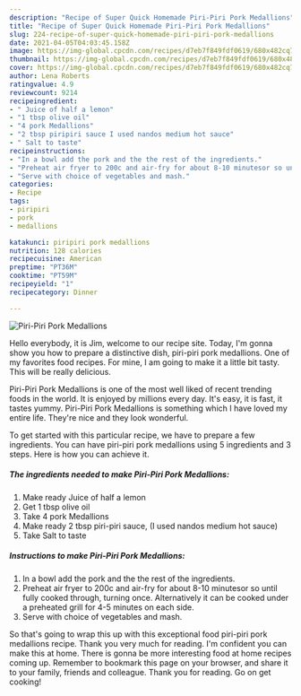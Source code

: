 ```yaml
---
description: "Recipe of Super Quick Homemade Piri-Piri Pork Medallions"
title: "Recipe of Super Quick Homemade Piri-Piri Pork Medallions"
slug: 224-recipe-of-super-quick-homemade-piri-piri-pork-medallions
date: 2021-04-05T04:03:45.158Z
image: https://img-global.cpcdn.com/recipes/d7eb7f849fdf0619/680x482cq70/piri-piri-pork-medallions-recipe-main-photo.jpg
thumbnail: https://img-global.cpcdn.com/recipes/d7eb7f849fdf0619/680x482cq70/piri-piri-pork-medallions-recipe-main-photo.jpg
cover: https://img-global.cpcdn.com/recipes/d7eb7f849fdf0619/680x482cq70/piri-piri-pork-medallions-recipe-main-photo.jpg
author: Lena Roberts
ratingvalue: 4.9
reviewcount: 9214
recipeingredient:
- " Juice of half a lemon"
- "1 tbsp olive oil"
- "4 pork Medallions"
- "2 tbsp piripiri sauce I used nandos medium hot sauce"
- " Salt to taste"
recipeinstructions:
- "In a bowl add the pork and the the rest of the ingredients."
- "Preheat air fryer to 200c and air-fry for about 8-10 minutesor so until fully cooked through, turning once. Alternatively it can be cooked under a preheated grill for 4-5 minutes on each side."
- "Serve with choice of vegetables and mash."
categories:
- Recipe
tags:
- piripiri
- pork
- medallions

katakunci: piripiri pork medallions 
nutrition: 128 calories
recipecuisine: American
preptime: "PT36M"
cooktime: "PT59M"
recipeyield: "1"
recipecategory: Dinner

---
```



![Piri-Piri Pork Medallions](https://img-global.cpcdn.com/recipes/d7eb7f849fdf0619/680x482cq70/piri-piri-pork-medallions-recipe-main-photo.jpg)

Hello everybody, it is Jim, welcome to our recipe site. Today, I'm gonna show you how to prepare a distinctive dish, piri-piri pork medallions. One of my favorites food recipes. For mine, I am going to make it a little bit tasty. This will be really delicious.



Piri-Piri Pork Medallions is one of the most well liked of recent trending foods in the world. It is enjoyed by millions every day. It's easy, it is fast, it tastes yummy. Piri-Piri Pork Medallions is something which I have loved my entire life. They're nice and they look wonderful.


To get started with this particular recipe, we have to prepare a few ingredients. You can have piri-piri pork medallions using 5 ingredients and 3 steps. Here is how you can achieve it.

<!--inarticleads1-->

##### The ingredients needed to make Piri-Piri Pork Medallions:

1. Make ready  Juice of half a lemon
1. Get 1 tbsp olive oil
1. Take 4 pork Medallions
1. Make ready 2 tbsp piri-piri sauce, (I used nandos medium hot sauce)
1. Take  Salt to taste




<!--inarticleads2-->

##### Instructions to make Piri-Piri Pork Medallions:

1. In a bowl add the pork and the the rest of the ingredients.
1. Preheat air fryer to 200c and air-fry for about 8-10 minutesor so until fully cooked through, turning once. Alternatively it can be cooked under a preheated grill for 4-5 minutes on each side.
1. Serve with choice of vegetables and mash.




So that's going to wrap this up with this exceptional food piri-piri pork medallions recipe. Thank you very much for reading. I'm confident you can make this at home. There is gonna be more interesting food at home recipes coming up. Remember to bookmark this page on your browser, and share it to your family, friends and colleague. Thank you for reading. Go on get cooking!
